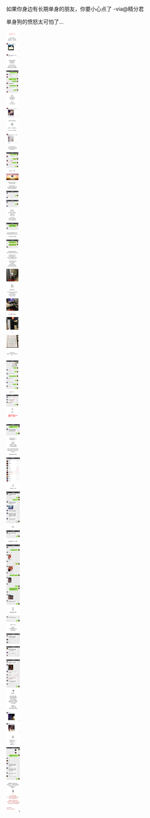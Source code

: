 
如果你身边有长期单身的朋友，你要小心点了 -via@精分君

单身狗的愤怒太可怕了...

![c158880c6fa84f92900615d932e8462a.jpg](https://raw.githubusercontent.com/wxlzmt/cdn1/master/ext/qw/groups/30034/c158880c6fa84f92900615d932e8462a.jpg)

![aeb32092eb09454abbce3c0f3889e287.jpg](https://raw.githubusercontent.com/wxlzmt/cdn1/master/ext/qw/groups/30034/aeb32092eb09454abbce3c0f3889e287.jpg)

